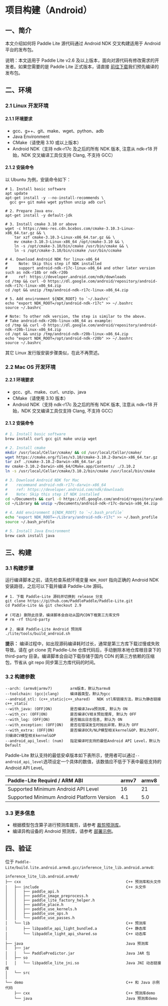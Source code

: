 # 项目构建（Android）

## 一、简介

本文介绍如何将 Paddle Lite 源代码通过 Android NDK 交叉构建适用于 Android 平台的发布包。

说明：本文适用于 Paddle Lite v2.6 及以上版本，面向对源代码有修改需求的开发者。如果您需要的是 Paddle Lite 正式版本，请直接 [前往下载](https://paddle-lite.readthedocs.io/zh/latest/quick_start/release_lib.html)我们预先编译的发布包。

## 二、环境

### 2.1 Linux 开发环境

#### 2.1.1 环境要求

- gcc、g++、git、make、wget、python、adb
- Java Environment
- CMake（请使用 3.10 或以上版本）
- Android NDK（支持 ndk-r17c 及之后的所有 NDK 版本, 注意从 ndk-r18 开始，NDK 交叉编译工具仅支持 Clang, 不支持 GCC）

#### 2.1.2 安装命令

以 Ubuntu 为例，安装命令如下：

```shell
# 1. Install basic software
apt update
apt-get install -y --no-install-recommends \
  gcc g++ git make wget python unzip adb curl

# 2. Prepare Java env.
apt-get install -y default-jdk

# 3. Install cmake 3.10 or above
wget -c https://mms-res.cdn.bcebos.com/cmake-3.10.3-Linux-x86_64.tar.gz && \
    tar xzf cmake-3.10.3-Linux-x86_64.tar.gz && \
    mv cmake-3.10.3-Linux-x86_64 /opt/cmake-3.10 && \  
    ln -s /opt/cmake-3.10/bin/cmake /usr/bin/cmake && \
    ln -s /opt/cmake-3.10/bin/ccmake /usr/bin/ccmake

# 4. Download Android NDK for linux-x86_64
#     Note: Skip this step if NDK installed
#     support android-ndk-r17c-linux-x86_64 and other later version such as ndk-r18b or ndk-r20b 
#     ref: https://developer.android.com/ndk/downloads
cd /tmp && curl -O https://dl.google.com/android/repository/android-ndk-r17c-linux-x86_64.zip
cd /opt && unzip /tmp/android-ndk-r17c-linux-x86_64.zip

# 5. Add environment ${NDK_ROOT} to `~/.bashrc` 
echo "export NDK_ROOT=/opt/android-ndk-r17c" >> ~/.bashrc
source ~/.bashrc

# Note: To other ndk version, the step is similar to the above.
# Take android-ndk-r20b-linux-x86_64 as example:
cd /tmp && curl -O https://dl.google.com/android/repository/android-ndk-r20b-linux-x86_64.zip
cd /opt && unzip /tmp/android-ndk-r20b-linux-x86_64.zip
echo "export NDK_ROOT=/opt/android-ndk-r20b" >> ~/.bashrc
source ~/.bashrc
```

其它 Linux 发行版安装步骤类似，在此不再赘述。

### 2.2 Mac OS 开发环境

#### 2.2.1 环境要求

- gcc、git、make、curl、unzip、java
- CMake（请使用 3.10 版本）
- Android NDK（支持 ndk-r17c 及之后的所有 NDK 版本, 注意从 ndk-r18 开始，NDK 交叉编译工具仅支持 Clang, 不支持 GCC）


#### 2.1.2 安装命令


```bash
# 1. Install basic software
brew install curl gcc git make unzip wget

# 2. Install cmake
mkdir /usr/local/Cellar/cmake/ && cd /usr/local/Cellar/cmake/
wget https://cmake.org/files/v3.10/cmake-3.10.2-Darwin-x86_64.tar.gz
tar zxf ./cmake-3.10.2-Darwin-x86_64.tar.gz
mv cmake-3.10.2-Darwin-x86_64/CMake.app/Contents/ ./3.10.2
ln -s /usr/local/Cellar/cmake/3.10.2/bin/cmake /usr/local/bin/cmake

# 3. Download Android NDK for Mac
#    recommand android-ndk-r17c-darwin-x86_64
#    ref: https://developer.android.com/ndk/downloads
#    Note: Skip this step if NDK installed
cd ~/Documents && curl -O https://dl.google.com/android/repository/android-ndk-r17c-darwin-x86_64.zip
cd ~/Library && unzip ~/Documents/android-ndk-r17c-darwin-x86_64.zip

# 4. Add environment ${NDK_ROOT} to `~/.bash_profile` 
echo "export NDK_ROOT=~/Library/android-ndk-r17c" >> ~/.bash_profile
source ~/.bash_profile

# 5. Install Java Environment 
brew cask install java

```

## 三、构建

### 3.1 构建步骤

运行编译脚本之前，请先检查系统环境变量 `NDK_ROOT` 指向正确的 Android NDK 安装路径，之后可以下载并编译 Paddle-Lite 源码。

```shell
# 1. 下载 Paddle-Lite 源码并切换到 release 分支
git clone https://github.com/PaddlePaddle/Paddle-Lite.git
cd Paddle-Lite && git checkout 2.9

# (可选) 删除此目录，编译脚本会自动从国内CDN下载第三方库文件
# rm -rf third-party

# 2. 编译 Paddle-Lite Android 预测库
./lite/tools/build_android.sh
```

**提示：** 编译过程中，如出现源码编译耗时过长，通常是第三方库下载过慢或失败导致。请在 git clone 完 Paddle-Lite 仓库代码后，手动删除本地仓库根目录下的 third-party 目录。编译脚本会自动下载存储于国内 CDN 的第三方依赖的压缩包，节省从 git repo 同步第三方库代码的时间。

### 3.2 构建参数

```shell
--arch: (armv8|armv7)        arm版本，默认为armv8
--toolchain: (gcc|clang)     编译器类型，默认为gcc
--android_stl: (c++_static|c++_shared)   NDK stl库链接方法，默认为静态链接c++_static
--with_java: (OFF|ON)        是否编译Java预测库, 默认为 ON
--with_cv: (OFF|ON)          是否编译CV相关预处理库, 默认为 OFF
--with_log: (OFF|ON)         是否输出日志信息, 默认为 ON
--with_exception: (OFF|ON)   是否在错误发生时抛出异常，默认为 OFF   
--with_extra: (OFF|ON)       是否编译OCR/NLP模型相关kernel&OP，默认为OFF，只编译CV模型相关kernel&OP
--android_api_level: (num)   指定编译时支持的最低Android API Level，默认为Default
```

Paddle-Lite 默认支持的最低安卓版本如下表所示，使用者可以通过`--android_api_level`选项设定一个具体的数值，该数值应不低于下表中最低支持的 Android API Level。

| Paddle-Lite Requird / ARM ABI                | armv7 | armv8 |
| :-- | :-- | :-- |
| Supported Minimum Android API Level          |  16   |  21   |
| Supported Minimum Android Platform Version   |  4.1  |  5.0  |

### 3.3 更多信息

- 根据模型包含算子进行预测库裁剪，请参考 [裁剪预测库](https://paddle-lite.readthedocs.io/zh/latest/source_compile/library_tailoring.html)。
- 编译异构设备的 Android 预测库，请参考 [部署示例](https://paddle-lite.readthedocs.io/zh/latest/index.html)。


## 四、验证

位于 `Paddle-Lite/build.lite.android.armv8.gcc/inference_lite_lib.android.armv8`:

```shell
inference_lite_lib.android.armv8/
├── cxx                                               C++ 预测库和头文件
│   ├── include                                       C++ 头文件
│   │   ├── paddle_api.h
│   │   ├── paddle_image_preprocess.h
│   │   ├── paddle_lite_factory_helper.h
│   │   ├── paddle_place.h
│   │   ├── paddle_use_kernels.h
│   │   ├── paddle_use_ops.h
│   │   └── paddle_use_passes.h
│   └── lib                                           C++ 预测库
│       ├── libpaddle_api_light_bundled.a             C++ 静态库
│       └── libpaddle_light_api_shared.so             C++ 动态库
│
├── java                                              Java 预测库
│   ├── jar
│   │   └── PaddlePredictor.jar                       Java JAR 包
│   ├── so
│   │   └── libpaddle_lite_jni.so                     Java JNI 动态链接库
│   └── src
│
└── demo                                              C++ 和 Java 示例代码
    ├── cxx                                           C++ 预测库demo
    └── java                                          Java 预测库demo
```

